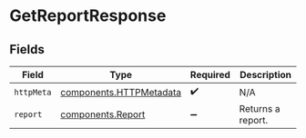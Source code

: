 # GetReportResponse


## Fields

| Field                                                              | Type                                                               | Required                                                           | Description                                                        |
| ------------------------------------------------------------------ | ------------------------------------------------------------------ | ------------------------------------------------------------------ | ------------------------------------------------------------------ |
| `httpMeta`                                                         | [components.HTTPMetadata](../../models/components/httpmetadata.md) | :heavy_check_mark:                                                 | N/A                                                                |
| `report`                                                           | [components.Report](../../models/components/report.md)             | :heavy_minus_sign:                                                 | Returns a report.                                                  |